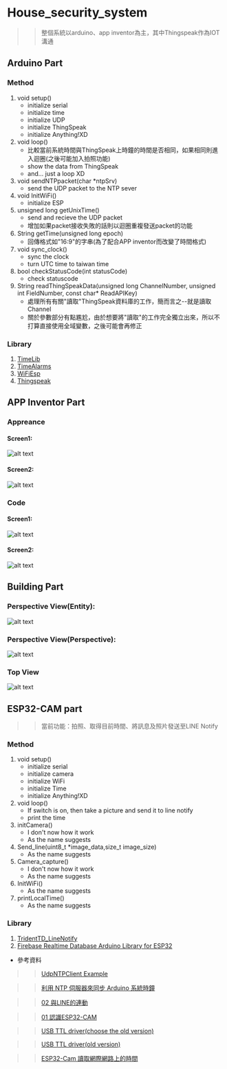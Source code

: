 # House_security_system

>> 整個系統以arduino、app inventor為主，其中Thingspeak作為IOT溝通

## Arduino Part

### Method

1. void setup()
	* initialize serial
	* initialize time
	* initialize UDP
	* initialize ThingSpeak
	* initialize Anything!XD
2. void loop()
	* 比較當前系統時間與ThingSpeak上時鐘的時間是否相同，如果相同則進入迴圈(之後可能加入拍照功能)
	* show the data from ThingSpeak
	* and... just a loop XD
3. void sendNTPpacket(char *ntpSrv)
	* send the UDP packet to the NTP sever
4. void InitWiFi()
	* initialize ESP
5.  unsigned long getUnixTime()
	* send and recieve the UDP packet 
	* 增加如果packet接收失敗的話則以迴圈重複發送packet的功能
6. String getTime(unsigned long epoch)
	* 回傳格式如"16:9"的字串(為了配合APP inventor而改變了時間格式)
7. void sync_clock()
	* sync the clock
	* turn UTC time to taiwan time
8. bool checkStatusCode(int statusCode)
	* check statuscode
9. String readThingSpeakData(unsigned long ChannelNumber, unsigned int FieldNumber, const char* ReadAPIKey)
	* 處理所有有關"讀取"ThingSpeak資料庫的工作，簡而言之--就是讀取Channel
	* 關於參數部分有點尷尬，由於想要將"讀取"的工作完全獨立出來，所以不打算直接使用全域變數，之後可能會再修正
	
### Library

1. [TimeLib](https://github.com/PaulStoffregen/Time "Title")
2. [TimeAlarms](https://github.com/PaulStoffregen/TimeAlarms "Title")
3. [WiFiEsp](https://github.com/bportaluri/WiFiEsp "Title")
4. [Thingspeak](https://github.com/mathworks/thingspeak-arduino "Title")

## APP Inventor Part

### Appreance

#### Screen1:

![alt text](https://github.com/AW-AlanWu/House_security_system/blob/master/AppInventor/Screen1_apprence.PNG)

#### Screen2:

![alt text](https://github.com/AW-AlanWu/House_security_system/blob/master/AppInventor/Screen2_apprence.PNG)

### Code

#### Screen1:

![alt text](https://github.com/AW-AlanWu/House_security_system/blob/master/AppInventor/screen1_code.PNG)


#### Screen2:

![alt text](https://github.com/AW-AlanWu/House_security_system/blob/master/AppInventor/screen2_code.PNG)

## Building Part

### Perspective View(Entity):

![alt text](https://github.com/AW-AlanWu/House_security_system/blob/master/Building/Perspective%201.png)

### Perspective View(Perspective):

![alt text](https://github.com/AW-AlanWu/House_security_system/blob/master/Building/Perspective%202.png)

### Top View

![alt text](https://github.com/AW-AlanWu/House_security_system/blob/master/Building/Top.PNG)

## ESP32-CAM part

>> 當前功能：拍照、取得目前時間、將訊息及照片發送至LINE Notify

### Method

1. void setup()
	* initialize serial
	* initialize camera
	* initialize WiFi
	* initialize Time
	* initialize Anything!XD
2. void loop()
	* If switch is on, then take a picture and send it to line notify
	* print the time
3. initCamera()
	* I don't now how it work
	* As the name suggests
4. Send_line(uint8_t *image_data,size_t   image_size)
	* As the name suggests
5. Camera_capture()
	* I don't now how it work
	* As the name suggests
6. InitWiFi()
	* As the name suggests
7. printLocalTime()
	* As the name suggests
	
### Library

1. [TridentTD_LineNotify](https://github.com/TridentTD/TridentTD_LineNotify "Title")
1. [Firebase Realtime Database Arduino Library for ESP32](https://github.com/mobizt/Firebase-ESP32 "Title")


* 參考資料

>> [UdpNTPClient Example](https://github.com/bportaluri/WiFiEsp/blob/master/examples/UdpNTPClient/UdpNTPClient.ino "Title")

>> [利用 NTP 伺服器來同步 Arduino 系統時鐘](https://yhhuang1966.blogspot.com/2016/08/ntp-arduino.html?fbclid=IwAR2rHr-UXKwTk_lbIR3KPbFoBjla3ZaixcyNbTWjQ5ldJEWcKkSAZlSY7DI "Title")

>> [02 與LINE的連動](https://sites.google.com/site/wenyuwebbit/22-esp32-cam/02-yuline-de-lian-dong "Title")

>> [01 認識ESP32-CAM](https://sites.google.com/site/wenyuwebbit/22-esp32-cam/01-ren-shiesp32-cam "Title")

>> [USB TTL driver(choose the old version)](http://www.prolific.com.tw/US/ShowProduct.aspx?p_id=225&pcid=41 "Title")

>> [USB TTL driver(old version)](http://www.sjen.com.tw:8080/SJEN/App/UPDATE_PG/USB%E8%BD%89COM%E9%A9%85%E5%8B%95.EXE "Title")

>> [ESP32-Cam 讀取網際網路上的時間](http://pizgchen.blogspot.com/2020/08/esp32-esp32-cam_13.html "Title")
